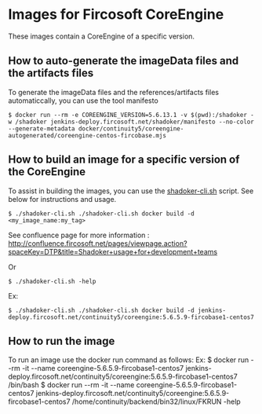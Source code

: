 # Images for Fircosoft CoreEngine
These images contain a CoreEngine of a specific version.

## How to auto-generate the imageData files and the artifacts files
To generate the imageData files and the references/artifacts files automaticcally, you can use the tool manifesto

    $ docker run --rm -e COREENGINE_VERSION=5.6.13.1 -v $(pwd):/shadoker -w /shadoker jenkins-deploy.fircosoft.net/shadoker/manifesto --no-color --generate-metadata docker/continuity5/coreengine-autogenerated/coreengine-centos-fircobase.mjs

## How to build an image for a specific version of the CoreEngine
To assist in building the images, you can use the [shadoker-cli.sh](shadoker-cli.sh) script. See below for instructions and usage.

    $ ./shadoker-cli.sh ./shadoker-cli.sh docker build -d <my_image_name:my_tag>

See confluence page for more information : http://confluence.fircosoft.net/pages/viewpage.action?spaceKey=DTP&title=Shadoker+usage+for+development+teams

Or 

    $ ./shadoker-cli.sh -help

Ex:

    $ ./shadoker-cli.sh ./shadoker-cli.sh docker build -d jenkins-deploy.fircosoft.net/continuity5/coreengine:5.6.5.9-fircobase1-centos7

## How to run the image
To run an image use the docker run command as follows:
Ex:
    $ docker run --rm -it --name coreengine-5.6.5.9-fircobase1-centos7 jenkins-deploy.fircosoft.net/continuity5/coreengine:5.6.5.9-fircobase1-centos7 /bin/bash
    $ docker run --rm -it --name coreengine-5.6.5.9-fircobase1-centos7 jenkins-deploy.fircosoft.net/continuity5/coreengine:5.6.5.9-fircobase1-centos7 /home/continuity/backend/bin32/linux/FKRUN -help
